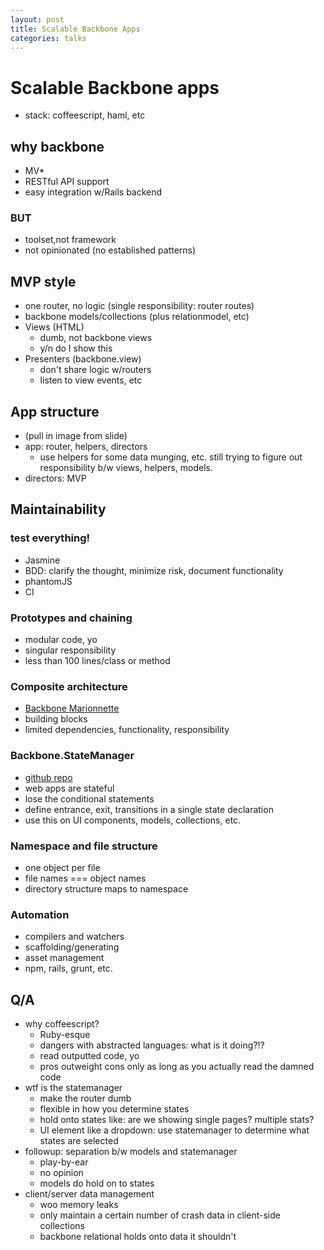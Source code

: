 ```yaml
---
layout: post
title: Scalable Backbone Apps
categories: talks
---
```


# Scalable Backbone apps
- stack: coffeescript, haml, etc

## why backbone
- MV\*
- RESTful API support
- easy integration w/Rails backend

### BUT
- toolset,not framework
- not opinionated (no established patterns)

## MVP style
- one router, no logic (single responsibility: router routes)
- backbone models/collections (plus relationmodel, etc)
- Views (HTML)
	- dumb, not backbone views
	- y/n do I show this
- Presenters (backbone.view)
	- don't share logic w/routers
	- listen to view events, etc

## App structure
- (pull in image from slide)
- app: router, helpers, directors
	- use helpers for some data munging, etc. still trying to figure out responsibility b/w views, helpers, models.
- directors: MVP

## Maintainability
### test everything!
- Jasmine
- BDD: clarify the thought, minimize risk, document functionality
- phantomJS
- CI

### Prototypes and chaining
- modular code, yo
- singular responsibility
- less than 100 lines/class or method

### Composite architecture
- [Backbone Marionnette](https://github.com/marionettejs/backbone.marionette)
- building blocks
- limited dependencies, functionality, responsibility

### Backbone.StateManager
- [github repo](https://github.com/crashlytics/backbone.statemanager)
- web apps are stateful
- lose the conditional statements
- define entrance, exit, transitions in a single state declaration
- use this on UI components, models, collections, etc.

### Namespace and file structure
- one object per file
- file names === object names
- directory structure maps to namespace

### Automation
- compilers and watchers
- scaffolding/generating
- asset management
- npm, rails, grunt, etc.

## Q/A
- why coffeescript?
	- Ruby-esque
	- dangers with abstracted languages: what is it doing?!?
	- read outputted code, yo
	- pros outweight cons only as long as you actually read the damned code
- wtf is the statemanager
	- make the router dumb
	- flexible in how you determine states
	- hold onto states like: are we showing single pages? multiple stats?
	- UI element like a dropdown: use statemanager to determine what states are selected
- followup: separation b/w models and statemanager
	- play-by-ear
	- no opinion
	- models do hold on to states
- client/server data management
	- woo memory leaks
	- only maintain a certain number of crash data in client-side collections
	- backbone relational holds onto data it shouldn't